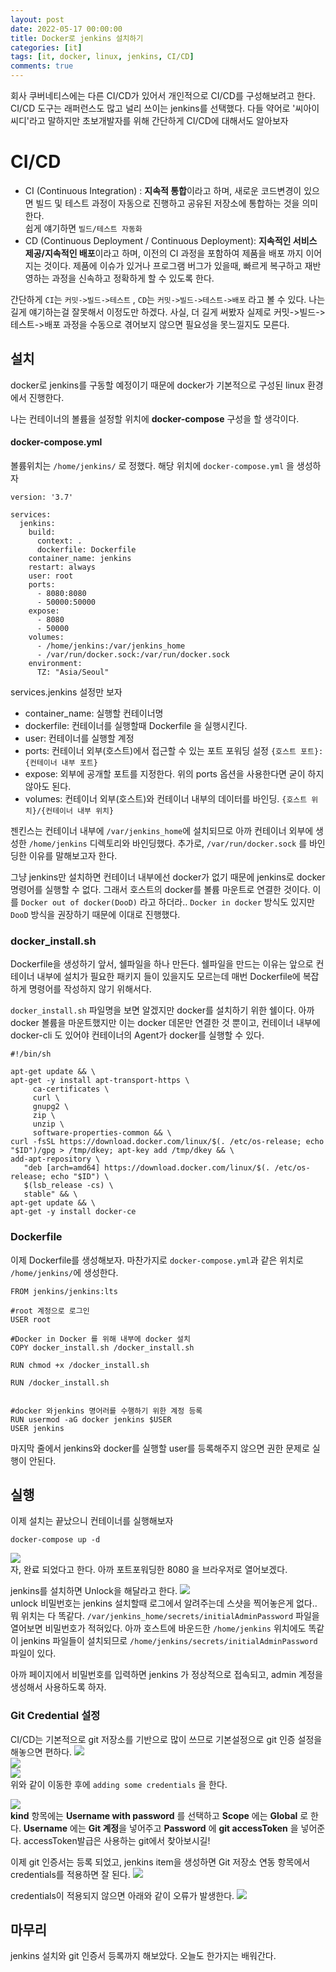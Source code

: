 ```yaml
---
layout: post
date: 2022-05-17 00:00:00
title: Docker로 jenkins 설치하기
categories: [it]
tags: [it, docker, linux, jenkins, CI/CD]
comments: true
---
```


 회사 쿠버네티스에는 다른 CI/CD가 있어서 개인적으로 CI/CD를 구성해보려고 한다. CI/CD 도구는 래퍼런스도 많고 널리 쓰이는 jenkins를 선택했다.
다들 약어로 '씨아이씨디'라고 말하지만 초보개발자를 위해 간단하게 CI/CD에 대해서도 알아보자

# CI/CD
- CI (Continuous Integration) : **지속적 통합**이라고 하며, 새로운 코드변경이 있으면 빌드 및 테스트 과정이 자동으로 진행하고 공유된 저장소에 통합하는 것을 의미한다.  
    쉽게 얘기하면 `빌드/테스트 자동화`
- CD (Continuous Deployment / Continuous Deployment): **지속적인 서비스 제공/지속적인 배포**이라고 하며, 이전의 CI 과정을 포함하여 제품을 배포 까지 이어지는 것이다.
    제품에 이슈가 있거나 프로그램 버그가 있을때, 빠르게 복구하고 재반영하는 과정을 신속하고 정확하게 할 수 있도록 한다.
  

간단하게 `CI`는 `커밋->빌드->테스트` , `CD`는 `커밋->빌드->테스트->배포` 라고 볼 수 있다.
나는 길게 얘기하는걸 잘못해서 이정도만 하겠다.
사실, 더 길게 써봤자 실제로 커밋->빌드->테스트->배포 과정을 수동으로 겪어보지 않으면 필요성을 못느낄지도 모른다.


## 설치
docker로 jenkins를 구동할 예정이기 때문에 docker가 기본적으로 구성된 linux 환경에서 진행한다.

나는 컨테이너의 볼륨을 설정할 위치에 **docker-compose** 구성을 할 생각이다.

#### docker-compose.yml
볼륨위치는 `/home/jenkins/` 로 정했다. 해당 위치에 `docker-compose.yml` 을 생성하자
~~~
version: '3.7'

services:
  jenkins:
    build:
      context: .
      dockerfile: Dockerfile
    container_name: jenkins
    restart: always
    user: root
    ports:
      - 8080:8080
      - 50000:50000
    expose:
      - 8080
      - 50000
    volumes:
      - /home/jenkins:/var/jenkins_home
      - /var/run/docker.sock:/var/run/docker.sock
    environment:
      TZ: "Asia/Seoul"
~~~
services.jenkins 설정만 보자
- container_name: 실행할 컨테이너명
- dockerfile: 컨테이너를 실행할때 Dockerfile 을 실행시킨다.
- user: 컨테이너를 실행할 계정
- ports: 컨테이너 외부(호스트)에서 접근할 수 있는 포트 포워딩 설정 `{호스트 포트}:{컨테이너 내부 포트}`
- expose: 외부에 공개할 포트를 지정한다. 위의 ports 옵션을 사용한다면 굳이 하지 않아도 된다.
- volumes: 컨테이너 외부(호스트)와 컨테이너 내부의 데이터를 바인딩. `{호스트 위치}/{컨테이너 내부 위치}`

젠킨스는 컨테이너 내부에 `/var/jenkins_home`에 설치되므로 아까 컨테이너 외부에 생성한 `/home/jenkins` 디렉토리와 바인딩했다.
추가로, `/var/run/docker.sock` 를 바인딩한 이유를 말해보고자 한다.

그냥 jenkins만 설치하면 컨테이너 내부에선 docker가 없기 때문에 jenkins로 docker 명령어를 실행할 수 없다.
그래서 호스트의 docker를 볼륨 마운트로 연결한 것이다. 이를 `Docker out of docker(DooD)` 라고 하더라..
`Docker in docker` 방식도 있지만 `DooD` 방식을 권장하기 때문에 이대로 진행했다.  


### docker_install.sh
Dockerfile을 생성하기 앞서, 쉘파일을 하나 만든다.
쉘파일을 만드는 이유는 앞으로 컨테이너 내부에 설치가 필요한 패키지 들이 있을지도 모르는데 매번 Dockerfile에
복잡하게 명령어를 작성하지 않기 위해서다.

`docker_install.sh` 파일명을 보면 알겠지만 docker를 설치하기 위한 쉘이다.
아까 docker 볼륨을 마운트했지만 이는 docker 데몬만 연결한 것 뿐이고, 컨테이너 내부에 docker-cli 도 있어야
컨테이너의 Agent가 docker를 실행할 수 있다.

~~~
#!/bin/sh

apt-get update && \
apt-get -y install apt-transport-https \
     ca-certificates \
     curl \
     gnupg2 \
     zip \
     unzip \
     software-properties-common && \
curl -fsSL https://download.docker.com/linux/$(. /etc/os-release; echo "$ID")/gpg > /tmp/dkey; apt-key add /tmp/dkey && \
add-apt-repository \
   "deb [arch=amd64] https://download.docker.com/linux/$(. /etc/os-release; echo "$ID") \
   $(lsb_release -cs) \
   stable" && \
apt-get update && \
apt-get -y install docker-ce

~~~


### Dockerfile
이제 Dockerfile를 생성해보자. 마찬가지로 `docker-compose.yml`과 같은 위치로 `/home/jenkins/`에 생성한다.
~~~
FROM jenkins/jenkins:lts

#root 계정으로 로그인
USER root

#Docker in Docker 를 위해 내부에 docker 설치
COPY docker_install.sh /docker_install.sh

RUN chmod +x /docker_install.sh

RUN /docker_install.sh


#docker 와jenkins 명어러를 수행하기 위한 계정 등록
RUN usermod -aG docker jenkins $USER
USER jenkins
~~~
마지막 줄에서 jenkins와 docker를 실행할 user를 등록해주지 않으면 권한 문제로 실행이 안된다.


## 실행
이제 설치는 끝났으니 컨테이너를 실행해보자
~~~
docker-compose up -d
~~~
![](/assets/post/img_3.png)   
자, 완료 되었다고 한다. 아까 포트포워딩한 8080 을 브라우저로 열어보겠다.


jenkins를 설치하면 Unlock을 해달라고 한다.
![](/assets/post/img_4.png)   
unlock 비밀번호는 jenkins 설치할때 로그에서 알려주는데 스샷을 찍어놓은게 없다..
뭐 위치는 다 똑같다. `/var/jenkins_home/secrets/initialAdminPassword` 파일을 열어보면 비밀번호가 적혀있다.
아까 호스트에 바운드한 `/home/jenkins` 위치에도 똑같이 jenkins 파일들이 설치되므로 `/home/jenkins/secrets/initialAdminPassword` 파일이 있다.  

아까 페이지에서 비밀번호를 입력하면 jenkins 가 정상적으로 접속되고, admin 계정을 생성해서 사용하도록 하자.

### Git Credential 설정
CI/CD는 기본적으로 git 저장소를 기반으로 많이 쓰므로 기본설정으로 git 인증 설정을 해놓으면 편하다.
![](/assets/post/img_5.png)   
![](/assets/post/img_6.png)   
![](/assets/post/img_7.png)   
위와 같이 이동한 후에 `adding some credentials` 을 한다.

![](/assets/post/img_8.png)   
**kind** 항목에는 **Username with password** 를 선택하고 
**Scope** 에는 **Global** 로 한다.
**Username**  에는 **Git 계정**을 넣어주고
**Password** 에 **git accessToken** 을 넣어준다.
accessToken발급은 사용하는 git에서 찾아보시길!

이제 git 인증서는 등록 되었고, jenkins item을 생성하면
Git 저장소 연동 항목에서 credentials를 적용하면 잘 된다.
![](/assets/post/img_10.png)   

credentials이 적용되지 않으면 아래와 같이 오류가 발생한다.
![](/assets/post/img_9.png)   


## 마무리
jenkins 설치와 git 인증서 등록까지 해보았다. 오늘도 한가지는 배워간다.